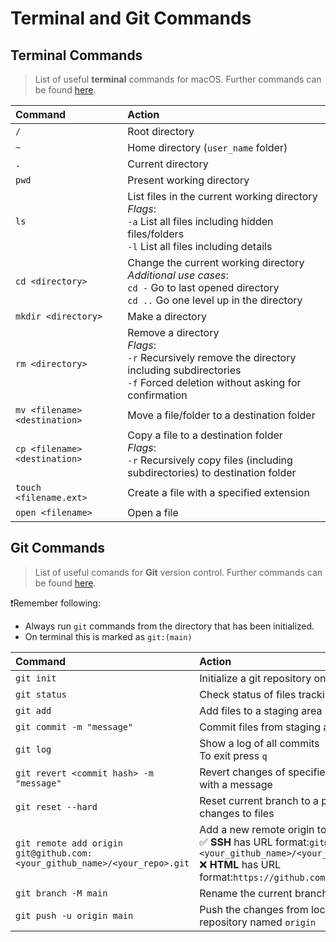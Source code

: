 # Terminal and Git Commands


## Terminal Commands
> List of useful **terminal** commands for macOS. Further commands can be found [here](https://ss64.com/mac/).

|Command|Action|
|:----    | :----|
|`/`|Root directory|
|`~`|Home directory (`user_name` folder)|
|`.`|Current directory|
|`pwd`|Present working directory|
|`ls`|List files in the current working directory <br> *Flags*: <br>`-a` List all files including hidden files/folders <br> `-l` List all files including details|
|`cd <directory>`|Change the current working directory <br> *Additional use cases*:<br>`cd -` Go to last opened directory <br> `cd ..` Go one level up in the directory|
|`mkdir <directory>` |Make a directory|
|`rm <directory>`|Remove a directory <br> *Flags*: <br> `-r` Recursively remove the directory including subdirectories <br> `-f` Forced deletion without asking for confirmation|
|`mv <filename> <destination>` |Move a file/folder to a destination folder|
|`cp <filename> <destination>`|Copy a file to a destination folder <br> *Flags*: <br> `-r` Recursively copy files (including subdirectories) to destination folder|
|`touch <filename.ext>`|Create a file with a specified extension|
|`open <filename>`|Open a file|


## Git Commands
> List of useful comands for **Git** version control. Further commands can be found [here](https://git-scm.com/docs).

❗️Remember following: 

- Always run `git` commands from the directory that has been initialized. 
- On terminal this is marked as `git:(main)`

|Command|Action|
|:----    | :----|
|`git init`|Initialize a git repository on the current working directory|
|`git status`|Check status of files tracking|
|`git add`|Add files to a staging area|
|`git commit -m "message"`|Commit files from staging area to the git repository|
|`git log`|Show a log of all commits <br> To exit press  `q`|
|`git revert <commit hash> -m "message"`|Revert changes of specified commit, and creates a new commit with a message|
|`git reset --hard`|Reset current branch to a previous commit, discards all local changes to files|
|`git remote add origin git@github.com:<your_github_name>/<your_repo>.git`|Add a new remote origin to your local Git repository <br> ✅ **SSH** has URL format:`git@github.com:<your_github_name>/<your_repo>.git` <br> ❌ **HTML** has URL format:`https://github.com/<github_username>/<your_repo>.git`|
|`git branch -M main`| Rename the current branch to `main`|
|`git push -u origin main`|Push the changes from local `main` branch to the remote repository named `origin`|


















